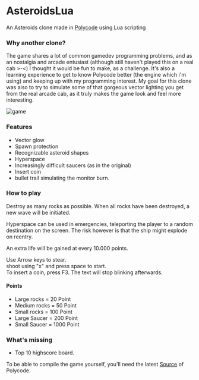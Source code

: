 # AsteroidsLua
An Asteroids clone made in [Polycode](http://www.polycode.org) using Lua scripting

### Why another clone?
The game shares a lot of common gamedev programming problems, and as an nostalgia and arcade entusiast (although still haven't played this on a real cab >-<) I thought it would be fun to make, as a challenge.
It's also a learning experience to get to know Polycode better (the engine which i'm using) and keeping up with my programming interest.
My goal for this clone was also to try to simulate some of that gorgeous vector lighting you get from the real arcade cab, as it truly makes the game look and feel more interesting.

![game](https://thumbs.gfycat.com/PotableJadedCaterpillar-size_restricted.gif)

### Features
* Vector glow
* Spawn protection
* Recognizable asteroid shapes
* Hyperspace
* Increasingly difficult saucers (as in the original)
* Insert coin
* bullet trail simulating the monitor burn.

### How to play
Destroy as many rocks as possible. 
When all rocks have been destroyed, a new wave will be initiated.

Hyperspace can be used in emergencies, teleporting the player to a random destination on the screen. The risk however is that the ship might explode on reentry.

An extra life will be gained at every 10.000 points. 

Use Arrow keys to stear.  
shoot using "x" and press space to start.  
To insert a coin, press F3. The text will stop blinking afterwards.  

#### Points
* Large rocks = 20 Point
* Medium rocks = 50 Point
* Small rocks = 100 Point
* Large Saucer = 200 Point
* Small Saucer = 1000 Point

### What's missing
* Top 10 highscore board.

To be able to compile the game yourself, you'll need the latest [Source](https://github.com/ivansafrin/Polycode/tree/goodbye_cmake) of Polycode.
